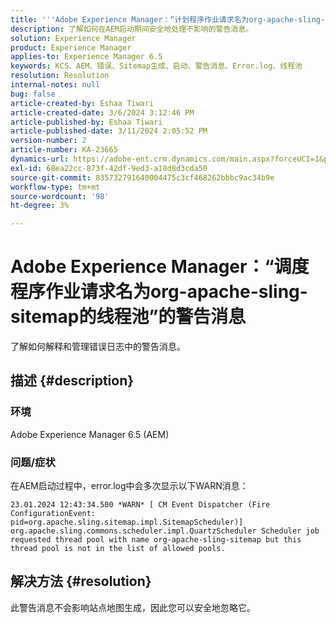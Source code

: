 ```yaml
---
title: '''Adobe Experience Manager：“计划程序作业请求名为org-apache-sling-sitemap的线程池”的警告消息'
description: 了解如何在AEM启动期间安全地处理不影响的警告消息。
solution: Experience Manager
product: Experience Manager
applies-to: Experience Manager 6.5
keywords: KCS、AEM、错误、Sitemap生成、启动、警告消息、Error.log、线程池
resolution: Resolution
internal-notes: null
bug: false
article-created-by: Eshaa Tiwari
article-created-date: 3/6/2024 3:12:46 PM
article-published-by: Eshaa Tiwari
article-published-date: 3/11/2024 2:05:52 PM
version-number: 2
article-number: KA-23665
dynamics-url: https://adobe-ent.crm.dynamics.com/main.aspx?forceUCI=1&pagetype=entityrecord&etn=knowledgearticle&id=ce4145f6-cbdb-ee11-904d-6045bd006b4b
exl-id: 68ea22cc-873f-42df-9ed3-a18d8d3cda50
source-git-commit: 835732791640004475c3cf468262bbbc9ac34b9e
workflow-type: tm+mt
source-wordcount: '98'
ht-degree: 3%

---
```


# Adobe Experience Manager：“调度程序作业请求名为org-apache-sling-sitemap的线程池”的警告消息


了解如何解释和管理错误日志中的警告消息。

## 描述 {#description}


### <b>环境</b>

Adobe Experience Manager 6.5 (AEM)

### 问题/症状

在AEM启动过程中，error.log中会多次显示以下WARN消息：


```
23.01.2024 12:43:34.500 *WARN* [ CM Event Dispatcher (Fire ConfigurationEvent: pid=org.apache.sling.sitemap.impl.SitemapScheduler)]  org.apache.sling.commons.scheduler.impl.QuartzScheduler Scheduler job requested thread pool with name org-apache-sling-sitemap but this thread pool is not in the list of allowed pools.
```





## 解决方法 {#resolution}


此警告消息不会影响站点地图生成，因此您可以安全地忽略它。

